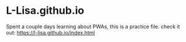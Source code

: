 # L-Lisa.github.io

Spent a couple days learning about PWAs, this is a practice file. check it out: https://l-lisa.github.io/index.html
